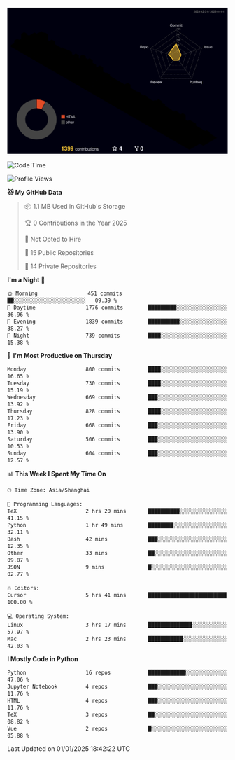 <!--![](https://raw.githubusercontent.com/BorisYang326/BorisYang326/output/github-contribution-grid-snake-dark.svg) -->
![](./profile-3d-contrib/profile-night-rainbow.svg)
<!--START_SECTION:waka-->
![Code Time](http://img.shields.io/badge/Code%20Time-711%20hrs%2039%20mins-blue)

![Profile Views](http://img.shields.io/badge/Profile%20Views-1-blue)

**🐱 My GitHub Data** 

> 📦 1.1 MB Used in GitHub's Storage 
 > 
> 🏆 0 Contributions in the Year 2025
 > 
> 🚫 Not Opted to Hire
 > 
> 📜 15 Public Repositories 
 > 
> 🔑 14 Private Repositories 
 > 
**I'm a Night 🦉** 

```text
🌞 Morning                451 commits         ██░░░░░░░░░░░░░░░░░░░░░░░   09.39 % 
🌆 Daytime                1776 commits        █████████░░░░░░░░░░░░░░░░   36.96 % 
🌃 Evening                1839 commits        ██████████░░░░░░░░░░░░░░░   38.27 % 
🌙 Night                  739 commits         ████░░░░░░░░░░░░░░░░░░░░░   15.38 % 
```
📅 **I'm Most Productive on Thursday** 

```text
Monday                   800 commits         ████░░░░░░░░░░░░░░░░░░░░░   16.65 % 
Tuesday                  730 commits         ████░░░░░░░░░░░░░░░░░░░░░   15.19 % 
Wednesday                669 commits         ███░░░░░░░░░░░░░░░░░░░░░░   13.92 % 
Thursday                 828 commits         ████░░░░░░░░░░░░░░░░░░░░░   17.23 % 
Friday                   668 commits         ███░░░░░░░░░░░░░░░░░░░░░░   13.90 % 
Saturday                 506 commits         ███░░░░░░░░░░░░░░░░░░░░░░   10.53 % 
Sunday                   604 commits         ███░░░░░░░░░░░░░░░░░░░░░░   12.57 % 
```


📊 **This Week I Spent My Time On** 

```text
🕑︎ Time Zone: Asia/Shanghai

💬 Programming Languages: 
TeX                      2 hrs 20 mins       ██████████░░░░░░░░░░░░░░░   41.15 % 
Python                   1 hr 49 mins        ████████░░░░░░░░░░░░░░░░░   32.11 % 
Bash                     42 mins             ███░░░░░░░░░░░░░░░░░░░░░░   12.35 % 
Other                    33 mins             ██░░░░░░░░░░░░░░░░░░░░░░░   09.87 % 
JSON                     9 mins              █░░░░░░░░░░░░░░░░░░░░░░░░   02.77 % 

🔥 Editors: 
Cursor                   5 hrs 41 mins       █████████████████████████   100.00 % 

💻 Operating System: 
Linux                    3 hrs 17 mins       ██████████████░░░░░░░░░░░   57.97 % 
Mac                      2 hrs 23 mins       ███████████░░░░░░░░░░░░░░   42.03 % 
```

**I Mostly Code in Python** 

```text
Python                   16 repos            ████████████░░░░░░░░░░░░░   47.06 % 
Jupyter Notebook         4 repos             ███░░░░░░░░░░░░░░░░░░░░░░   11.76 % 
HTML                     4 repos             ███░░░░░░░░░░░░░░░░░░░░░░   11.76 % 
TeX                      3 repos             ██░░░░░░░░░░░░░░░░░░░░░░░   08.82 % 
Vue                      2 repos             █░░░░░░░░░░░░░░░░░░░░░░░░   05.88 % 
```




 Last Updated on 01/01/2025 18:42:22 UTC
<!--END_SECTION:waka-->
